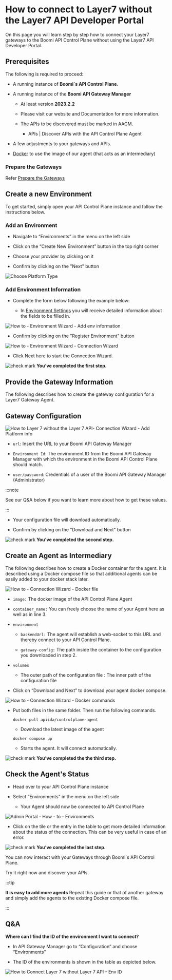 # How to connect to Layer7 without the Layer7 API Developer Portal

<head>
  <meta name="guidename" content="API Management"/>
  <meta name="context" content="GUID-390b7cf2-a6f7-4e0a-8a62-682c712c945d"/>
</head>

On this page you will learn step by step how to connect your Layer7 gateways to the Boomi API Control Plane without using the Layer7 API Developer Portal.

## Prerequisites

The following is required to proceed:

- A running instance of **Boomi´s API Control Plane**.

- A running instance of the **Boomi API Gateway Manager**

     - At least version **2023.2.2**
     
     - Please visit our website and Documentation for more information.
     
     - The APIs to be discovered must be marked in AAGM.
     
        - APIs | Discover APIs with the API Control Plane Agent

- A few adjustments to your gateways and APIs.

- [Docker](https://www.docker.com/) to use the image of our agent (that acts as an intermediary)

### Prepare the Gateways

Refer [Prepare the Gateways](../Topics/cp-Prepare_the_gateways.md)

## Create a new Environment

To get started, simply open your API Control Plane instance and follow the instructions below.

### Add an Environment

- Navigate to “Environments” in the menu on the left side

- Click on the “Create New Environment” button in the top right corner

- Choose your provider by clicking on it

- Confirm by clicking on the "Next" button

![Choose Platform Type](../Images/img-cp-how_to_choose_platform_type.png)

### Add Environment Information

- Complete the form below following the example below:

     - In [Environment Settings](../Topics/cp-Environment_settings.md) you will receive detailed information about the fields to be filled in.

![How to - Environment Wizard - Add env information](../Images/img-cp-how_to_env_wizard_add_env_info.png)

- Confirm by clicking on the "Register Environment" button

![How to - Environment Wizard - Connection Wizard](../Images/img-cp-how_to_env_wizard_connection_wizard.png)

- Click Next here to start the Connection Wizard.

![check mark](../Images/main-ic-check-mark-white-in-green-circle-16_2e5b2312-4817-4277-bbf1-3ff68b5d8115.jpg) **You’ve completed the first step.**

## Provide the Gateway Information

The following describes how to create the gateway configuration for a Layer7 Gateway Agent.

## Gateway Configuration

![How to Layer 7 without the Layer 7 API- Connection Wizard - Add Platform info](../Images/img-cp-how_to_Layer7_without_layer7_API_connection_wizard_add_platform_info.png)

- `url`: Insert the URL to your Boomi API Gateway Manager

- `Environment Id`: The environment ID from the Boomi API Gateway Manager with which the environment in the Boomi API Control Plane should match.

- `user/password`: Credentials of a user of the Boomi API Gateway Manager (Administrator)

:::note

See our Q&A below if you want to learn more about how to get these values.

:::

- Your configuration file will download automatically.

- Confirm by clicking on the "Download and Next" button

![check mark](../Images/main-ic-check-mark-white-in-green-circle-16_2e5b2312-4817-4277-bbf1-3ff68b5d8115.jpg) **You’ve completed the second step.**

## Create an Agent as Intermediary

The following describes how to create a Docker container for the agent. It is described using a Docker compose file so that additional agents can be easily added to your docker stack later.

![How to - Connection Wizard - Docker file](../Images/img-cp-how_to_connection_wizard_docker_file.png)

- `image:` The docker image of the API Control Plane Agent

- `container_name:` You can freely choose the name of your Agent here as well as in line 3.

- `environment`

     - `backendUrl:` The agent will establish a web-socket to this URL and thereby connect to your API Control Plane.
     
     - `gateway-config:` The path inside the container to the configuration you downloaded in step 2.

- `volumes`

     - The outer path of the configuration file : The inner path of the configuration file

- Click on “Download and Next” to download your agent docker compose.

![How to - Connection Wizard - Docker commands](../Images/img-cp-how_to_connection_wizard_docker_commands.png)

- Put both files in the same folder. Then run the following commands. 

  `docker pull apiida/controlplane-agent`

   - Download the latest image of the agent 
   
   `docker compose up `
   
   - Starts the agent. It will connect automatically.

![check mark](../Images/main-ic-check-mark-white-in-green-circle-16_2e5b2312-4817-4277-bbf1-3ff68b5d8115.jpg) **You’ve completed the the third step.**

## Check the Agent's Status

- Head over to your API Control Plane instance

- Select “Environments” in the menu on the left side

     - Your Agent should now be connected to API Control Plane

![Admin Portal - How - to - Environments](../Images/img-cp-how_to_admin_portal_environments.png)

- Click on the tile or the entry in the table to get more detailed information about the status of the connection. This can be very useful in case of an error.

![check mark](../Images/main-ic-check-mark-white-in-green-circle-16_2e5b2312-4817-4277-bbf1-3ff68b5d8115.jpg) **You’ve completed the last step.**

You can now interact with your Gateways through Boomi´s API Control Plane.

Try it right now and discover your APIs.

:::tip

**It is easy to add more agents**
Repeat this guide or that of another gateway and simply add the agents to the existing Docker compose file.

:::

## Q&A

**Where can I find the ID of the environment I want to connect?**

- In API Gateway Manager go to “Configuration” and choose “Environments”

- The ID of the environments is shown in the table as depicted below.

![How to Connect Layer 7 without Layer 7 API - Env ID](../Images/img-cp-how_to_Layer7_without_the_layer7_ID_of_env.png)